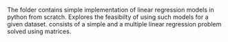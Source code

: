The folder contains simple implementation of linear regression models in python from scratch.
Explores the feasibilty of using such models for a given dataset.
consists of a simple and a multiple linear regression problem solved using matrices.